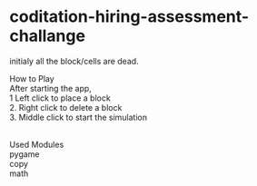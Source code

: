 # coditation-hiring-assessment-challange

initialy all the block/cells are dead.


How to Play
 <br /> 
  After starting the app, <br /> 
    1  Left click to place a block <br /> 
    2. Right click to delete a block <br /> 
    3. Middle click to start the simulation <br /> 

 <br /> 
Used Modules <br /> 
  pygame <br /> 
  copy <br /> 
  math <br /> 
